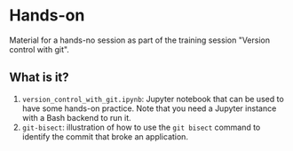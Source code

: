 # Hands-on

Material for a hands-no session as part of the training session "Version
control with git".

## What is it?

1. `version_control_with_git.ipynb`: Jupyter notebook that can be used to have some
    hands-on practice.  Note that you need a Jupyter instance with a Bash backend to
     run it.
1. `git-bisect`: illustration of how to use the `git bisect` command to identify
   the commit that broke an application.
